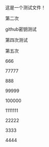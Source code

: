 这是一个测试文件！



第二次

github密钥测试



第四次测试



第五次

666



77777



888



99999

100000



1111111

22222

3333



4444